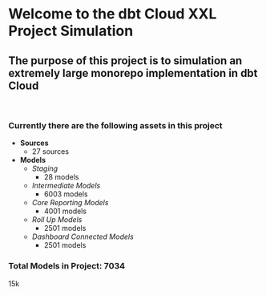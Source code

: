 # Welcome to the dbt Cloud XXL Project Simulation 

## The purpose of this project is to simulation an extremely large monorepo implementation in dbt Cloud
</br>

### Currently there are the following assets in this project
- **Sources**
    - 27 sources
- **Models**
    - _Staging_
        - 28 models
    - _Intermediate Models_
        - 6003 models
    - _Core Reporting Models_
        - 4001 models
    - _Roll Up Models_
        - 2501 models
    - _Dashboard Connected Models_
        - 2501 models

### Total Models in Project: 7034


15k

